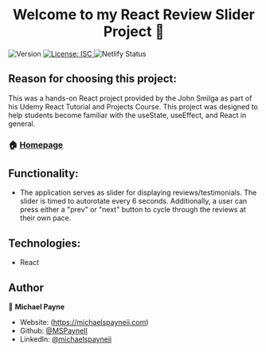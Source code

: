 <h1 align="center">Welcome to my React Review Slider Project 👋</h1>
<p>
  <img alt="Version" src="https://img.shields.io/badge/version-1.0.0-blue.svg?cacheSeconds=2592000" />
  <a href="#" target="_blank">
    <img alt="License: ISC" src="https://img.shields.io/badge/License-ISC-yellow.svg" />
  </a>
  <img alt="Netlify Status" src="https://api.netlify.com/api/v1/badges/501cc357-6d83-4a98-ba10-6996b005a96c/deploy-status" />
</p>

## Reason for choosing this project:

This was a hands-on React project provided by the John Smilga as part of his Udemy React Tutorial and Projects Course. This project was designed to help students become familiar with the useState, useEffect, and React in general.

### 🏠 [Homepage](https://mpayne-react-experience.netlify.app/)

## Functionality:

- The application serves as slider for displaying reviews/testimonials. The slider is timed to autorotate every 6 seconds. Additionally, a user can press either a "prev" or "next" button to cycle through the reviews at their own pace.

## Technologies:

- React

## Author

👤 **Michael Payne**

- Website: (https://michaelspayneii.com)
- Github: [@MSPayneII](https://github.com/MSPayneII)
- LinkedIn: [@michaelspayneii](https://linkedin.com/in/michaelspayneii)
